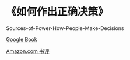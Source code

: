 # 《如何作出正确决策》

Sources-of-Power-How-People-Make-Decisions

[Google Book](https://books.google.com/books?id=nn1kGwL4hRgC&lpg=PP1&dq=Sources%20of%20Power%3A%20How%20People%20Make%20Decisions&hl=zh-CN&pg=PA3#v=onepage&q&f=false)

[Amazon.com 书评](https://www.amazon.cn/Sources-of-Power-How-People-Make-Decisions-Klein-Gary-A/dp/0262611465/ref=sr_1_1?s=books&ie=UTF8&qid=1481422949&sr=1-1&keywords=Sources+of+Power%3A+How+People+Make+Decisions)
